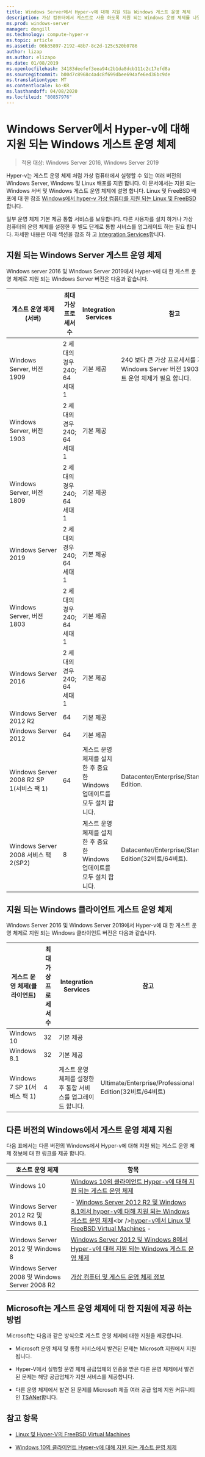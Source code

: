```yaml
---
title: Windows Server에서 Hyper-v에 대해 지원 되는 Windows 게스트 운영 체제
description: 가상 컴퓨터에서 게스트로 사용 하도록 지원 되는 Windows 운영 체제를 나열 합니다. 또한 이전 버전의 Hyper-v에 대 한 유사한 문서에 대 한 링크도 제공 합니다.
ms.prod: windows-server
manager: dongill
ms.technology: compute-hyper-v
ms.topic: article
ms.assetid: 06b35897-2192-48b7-8c2d-125c520b0786
author: lizap
ms.author: elizapo
ms.date: 01/08/2019
ms.openlocfilehash: 34183deefef3eea94c2b1da8dcb111c2c17efd8a
ms.sourcegitcommit: b00d7c8968c4adc8f699dbee694afe6ed36bc9de
ms.translationtype: MT
ms.contentlocale: ko-KR
ms.lasthandoff: 04/08/2020
ms.locfileid: "80857976"
---
```

# <a name="supported-windows-guest-operating-systems-for-hyper-v-on-windows-server"></a>Windows Server에서 Hyper-v에 대해 지원 되는 Windows 게스트 운영 체제

>적용 대상: Windows Server 2016, Windows Server 2019

Hyper-v는 게스트 운영 체제 처럼 가상 컴퓨터에서 실행할 수 있는 여러 버전의 Windows Server, Windows 및 Linux 배포를 지원 합니다. 이 문서에서는 지원 되는 Windows 서버 및 Windows 게스트 운영 체제에 설명 합니다. Linux 및 FreeBSD 배포에 대 한 참조 [Windows에서 hyper-v 가상 컴퓨터를 지원 되는 Linux 및 FreeBSD](Supported-Linux-and-FreeBSD-virtual-machines-for-Hyper-V-on-Windows.md)합니다.  
    
일부 운영 체제 기본 제공 통합 서비스를 보유합니다. 다른 사용자를 설치 하거나 가상 컴퓨터의 운영 체제를 설정한 후 별도 단계로 통합 서비스를 업그레이드 하는 필요 합니다. 자세한 내용은 아래 섹션을 참조 하 고  [Integration Services](https://docs.microsoft.com/virtualization/hyper-v-on-windows/reference/integration-services)합니다.  
  
## <a name="supported-windows-server-guest-operating-systems"></a>지원 되는 Windows Server 게스트 운영 체제  

Windows server 2016 및 Windows Server 2019에서 Hyper-v에 대 한 게스트 운영 체제로 지원 되는 Windows Server 버전은 다음과 같습니다. 
  
|게스트 운영 체제(서버)|최대 가상 프로세서 수|Integration Services|참고|  
|-------------------------------------|----------------------------------------|------------------------|---------| 
|Windows Server, 버전 1909 |2 세대의 경우 240;<br>64 세대 1|기본 제공|240 보다 큰 가상 프로세서를 지원 하려면 Windows Server 버전 1903 이상 게스트 운영 체제가 필요 합니다.| 
|Windows Server, 버전 1903 |2 세대의 경우 240;<br>64 세대 1|기본 제공||
|Windows Server, 버전 1809 |2 세대의 경우 240;<br>64 세대 1|기본 제공|| 
|Windows Server 2019 |2 세대의 경우 240;<br>64 세대 1|기본 제공||
|Windows Server, 버전 1803 |2 세대의 경우 240;<br>64 세대 1|기본 제공|| 
|Windows Server 2016 |2 세대의 경우 240;<br>64 세대 1|기본 제공|| 
|Windows Server 2012 R2 |64|기본 제공||  
|Windows Server 2012 |64|기본 제공||  
|Windows Server 2008 R2 SP 1(서비스 팩 1)|64|게스트 운영 체제를 설치한 후 중요 한 Windows 업데이트를 모두 설치 합니다.|Datacenter/Enterprise/Standard/Web Edition.|
|Windows Server 2008 서비스 팩 2(SP2)|8|게스트 운영 체제를 설치한 후 중요 한 Windows 업데이트를 모두 설치 합니다.|Datacenter/Enterprise/Standard/Web Edition(32비트/64비트).|  
  
## <a name="supported-windows-client-guest-operating-systems"></a>지원 되는 Windows 클라이언트 게스트 운영 체제  

Windows Server 2016 및 Windows Server 2019에서 Hyper-v에 대 한 게스트 운영 체제로 지원 되는 Windows 클라이언트 버전은 다음과 같습니다.
  
|게스트 운영 체제(클라이언트)|최대 가상 프로세서 수|Integration Services|참고|  
|-------------------------------------|----------------------------------------|------------------------|---------|  
|Windows 10|32|기본 제공||  
|Windows 8.1|32|기본 제공||  
|Windows 7 SP 1(서비스 팩 1)|4|게스트 운영 체제를 설정한 후 통합 서비스를 업그레이드 합니다.|Ultimate/Enterprise/Professional Edition(32비트/64비트)|  
  
## <a name="guest-operating-system-support-on-other-versions-of-windows"></a>다른 버전의 Windows에서 게스트 운영 체제 지원  

다음 표에서는 다른 버전의 Windows에서 Hyper-v에 대해 지원 되는 게스트 운영 체제 정보에 대 한 링크를 제공 합니다.  
  
|호스트 운영 체제|항목|  
|-------------------------|---------|  
|Windows 10|[Windows 10의 클라이언트 Hyper-v에 대해 지원 되는 게스트 운영 체제](https://docs.microsoft.com/virtualization/hyper-v-on-windows/about/supported-guest-os)|  
|Windows Server 2012 R2 및 Windows 8.1|-   [Windows Server 2012 R2 및 Windows 8.1에서 hyper-v에 대해 지원 되는 Windows 게스트 운영 체제](https://docs.microsoft.com/previous-versions/windows/it-pro/windows-server-2012-R2-and-2012/dn792027(v=ws.11))<br />[hyper-v에서 Linux 및 FreeBSD Virtual Machines](Supported-Linux-and-FreeBSD-virtual-machines-for-Hyper-V-on-Windows.md) -   |  
|Windows Server 2012 및 Windows 8|[Windows Server 2012 및 Windows 8에서 Hyper-v에 대해 지원 되는 Windows 게스트 운영 체제](https://docs.microsoft.com/previous-versions/windows/it-pro/windows-server-2012-R2-and-2012/dn792028(v=ws.11))|  
|Windows Server 2008 및 Windows Server 2008 R2|[가상 컴퓨터 및 게스트 운영 체제 정보](https://docs.microsoft.com/previous-versions/windows/it-pro/windows-server-2008-R2-and-2008/cc794868(v=ws.10))|  
  
## <a name="how-microsoft-provides-support-for-guest-operating-systems"></a>Microsoft는 게스트 운영 체제에 대 한 지원에 제공 하는 방법  

Microsoft는 다음과 같은 방식으로 게스트 운영 체제에 대한 지원을 제공합니다.  
  
-   Microsoft 운영 체제 및 통합 서비스에서 발견된 문제는 Microsoft 지원에서 지원됩니다.  
  
-   Hyper-V에서 실행할 운영 체제 공급업체의 인증을 받은 다른 운영 체제에서 발견된 문제는 해당 공급업체가 지원 서비스를 제공합니다.  
  
-   다른 운영 체제에서 발견 된 문제를 Microsoft 제출 여러 공급 업체 지원 커뮤니티인 [TSANet](https://www.tsanet.org/)합니다.  
  
## <a name="see-also"></a>참고 항목  
  
-   [Linux 및 Hyper-V의 FreeBSD Virtual Machines](Supported-Linux-and-FreeBSD-virtual-machines-for-Hyper-V-on-Windows.md)  
  
-   [Windows 10의 클라이언트 Hyper-v에 대해 지원 되는 게스트 운영 체제](https://docs.microsoft.com/virtualization/hyper-v-on-windows/about/supported-guest-os)  
  



